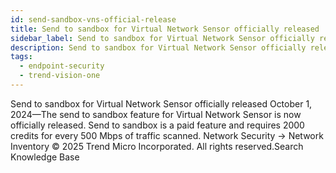 ```yaml
---
id: send-sandbox-vns-official-release
title: Send to sandbox for Virtual Network Sensor officially released
sidebar_label: Send to sandbox for Virtual Network Sensor officially released
description: Send to sandbox for Virtual Network Sensor officially released
tags:
  - endpoint-security
  - trend-vision-one
---
```


 Send to sandbox for Virtual Network Sensor officially released October 1, 2024—The send to sandbox feature for Virtual Network Sensor is now officially released. Send to sandbox is a paid feature and requires 2000 credits for every 500 Mbps of traffic scanned. Network Security → Network Inventory © 2025 Trend Micro Incorporated. All rights reserved.Search Knowledge Base